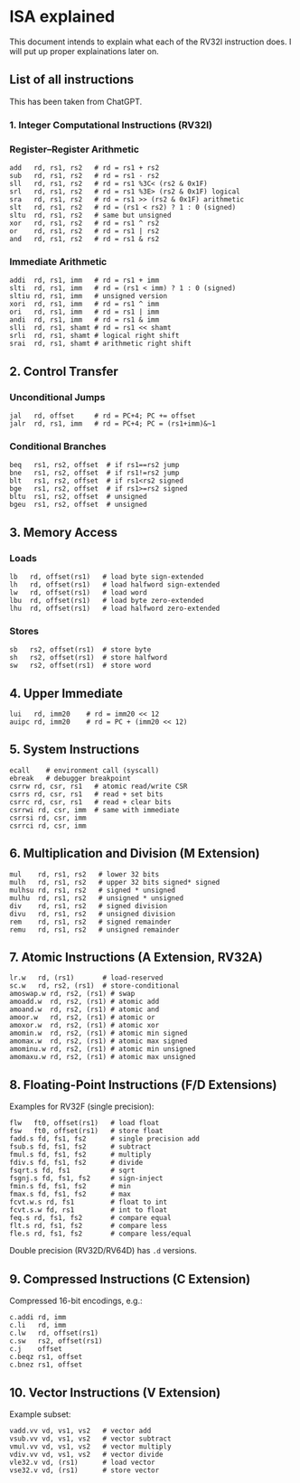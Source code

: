 # ISA explained
This document intends to explain what each of the RV32I instruction does. I will put up proper explainations later on. 

## List of all instructions
This has been taken from ChatGPT.
### 1. Integer Computational Instructions (RV32I)

### Register–Register Arithmetic

```
add   rd, rs1, rs2   # rd = rs1 + rs2
sub   rd, rs1, rs2   # rd = rs1 - rs2
sll   rd, rs1, rs2   # rd = rs1 %3C< (rs2 & 0x1F)
srl   rd, rs1, rs2   # rd = rs1 %3E> (rs2 & 0x1F) logical
sra   rd, rs1, rs2   # rd = rs1 >> (rs2 & 0x1F) arithmetic
slt   rd, rs1, rs2   # rd = (rs1 < rs2) ? 1 : 0 (signed)
sltu  rd, rs1, rs2   # same but unsigned
xor   rd, rs1, rs2   # rd = rs1 ^ rs2
or    rd, rs1, rs2   # rd = rs1 | rs2
and   rd, rs1, rs2   # rd = rs1 & rs2
```

### Immediate Arithmetic

```
addi  rd, rs1, imm   # rd = rs1 + imm
slti  rd, rs1, imm   # rd = (rs1 < imm) ? 1 : 0 (signed)
sltiu rd, rs1, imm   # unsigned version
xori  rd, rs1, imm   # rd = rs1 ^ imm
ori   rd, rs1, imm   # rd = rs1 | imm
andi  rd, rs1, imm   # rd = rs1 & imm
slli  rd, rs1, shamt # rd = rs1 << shamt
srli  rd, rs1, shamt # logical right shift
srai  rd, rs1, shamt # arithmetic right shift
```



## 2. Control Transfer

### Unconditional Jumps

```
jal   rd, offset     # rd = PC+4; PC += offset
jalr  rd, rs1, imm   # rd = PC+4; PC = (rs1+imm)&~1
```

### Conditional Branches

```
beq   rs1, rs2, offset  # if rs1==rs2 jump
bne   rs1, rs2, offset  # if rs1!=rs2 jump
blt   rs1, rs2, offset  # if rs1<rs2 signed
bge   rs1, rs2, offset  # if rs1>=rs2 signed
bltu  rs1, rs2, offset  # unsigned
bgeu  rs1, rs2, offset  # unsigned
```



## 3. Memory Access

### Loads

```
lb   rd, offset(rs1)   # load byte sign-extended
lh   rd, offset(rs1)   # load halfword sign-extended
lw   rd, offset(rs1)   # load word
lbu  rd, offset(rs1)   # load byte zero-extended
lhu  rd, offset(rs1)   # load halfword zero-extended
```

### Stores

```
sb   rs2, offset(rs1)  # store byte
sh   rs2, offset(rs1)  # store halfword
sw   rs2, offset(rs1)  # store word
```



## 4. Upper Immediate

```
lui   rd, imm20    # rd = imm20 << 12
auipc rd, imm20    # rd = PC + (imm20 << 12)
```



## 5. System Instructions

```
ecall    # environment call (syscall)
ebreak   # debugger breakpoint
csrrw rd, csr, rs1   # atomic read/write CSR
csrrs rd, csr, rs1   # read + set bits
csrrc rd, csr, rs1   # read + clear bits
csrrwi rd, csr, imm  # same with immediate
csrrsi rd, csr, imm
csrrci rd, csr, imm
```



## 6. Multiplication and Division (M Extension)

```
mul    rd, rs1, rs2   # lower 32 bits
mulh   rd, rs1, rs2   # upper 32 bits signed* signed
mulhsu rd, rs1, rs2   # signed * unsigned
mulhu  rd, rs1, rs2   # unsigned * unsigned
div    rd, rs1, rs2   # signed division
divu   rd, rs1, rs2   # unsigned division
rem    rd, rs1, rs2   # signed remainder
remu   rd, rs1, rs2   # unsigned remainder
```



## 7. Atomic Instructions (A Extension, RV32A)

```
lr.w   rd, (rs1)       # load-reserved
sc.w   rd, rs2, (rs1)  # store-conditional
amoswap.w rd, rs2, (rs1) # swap
amoadd.w  rd, rs2, (rs1) # atomic add
amoand.w  rd, rs2, (rs1) # atomic and
amoor.w   rd, rs2, (rs1) # atomic or
amoxor.w  rd, rs2, (rs1) # atomic xor
amomin.w  rd, rs2, (rs1) # atomic min signed
amomax.w  rd, rs2, (rs1) # atomic max signed
amominu.w rd, rs2, (rs1) # atomic min unsigned
amomaxu.w rd, rs2, (rs1) # atomic max unsigned
```



## 8. Floating-Point Instructions (F/D Extensions)

Examples for RV32F (single precision):

```
flw   ft0, offset(rs1)   # load float
fsw   ft0, offset(rs1)   # store float
fadd.s fd, fs1, fs2      # single precision add
fsub.s fd, fs1, fs2      # subtract
fmul.s fd, fs1, fs2      # multiply
fdiv.s fd, fs1, fs2      # divide
fsqrt.s fd, fs1          # sqrt
fsgnj.s fd, fs1, fs2     # sign-inject
fmin.s fd, fs1, fs2      # min
fmax.s fd, fs1, fs2      # max
fcvt.w.s rd, fs1         # float to int
fcvt.s.w fd, rs1         # int to float
feq.s rd, fs1, fs2       # compare equal
flt.s rd, fs1, fs2       # compare less
fle.s rd, fs1, fs2       # compare less/equal
```

Double precision (RV32D/RV64D) has `.d` versions.


## 9. Compressed Instructions (C Extension)

Compressed 16-bit encodings, e.g.:

```
c.addi rd, imm
c.li   rd, imm
c.lw   rd, offset(rs1)
c.sw   rs2, offset(rs1)
c.j    offset
c.beqz rs1, offset
c.bnez rs1, offset
```

## 10. Vector Instructions (V Extension)

Example subset:

```
vadd.vv vd, vs1, vs2   # vector add
vsub.vv vd, vs1, vs2   # vector subtract
vmul.vv vd, vs1, vs2   # vector multiply
vdiv.vv vd, vs1, vs2   # vector divide
vle32.v vd, (rs1)      # load vector
vse32.v vd, (rs1)      # store vector
```
